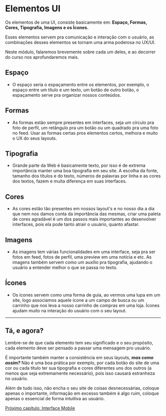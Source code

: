 # Elementos UI

Os elementos de uma UI, consiste basicamente em: **Espaço, Formas, Cores, Tipografia, Imagens e os Ícones.**

Esses elementos servem pra comunicação e interação com o usuário, as combinações desses elementos se tornam uma arma poderosa no UX/UI.

Neste módulo, falaremos brevemente sobre cada um deles, e ao decorrer do curso nos aprofundaremos mais.

## Espaço

- O espaço seria o espaçamento entre os elementos, por exemplo, o espaço entre um título e um texto, um botão de outro botão, o espaçamento serve pra organizar nossos conteúdos.

## Formas

- As formas estão sempre presentes em interfaces, seja um círculo pra foto de perfil, um retângulo pra um botão ou um quadrado pra uma foto no feed. Usar as formas certas pros elementos certos, melhora e muito o UX do seus layouts.

## Tipografia

- Grande parte da Web é basicamente texto, por isso é de extrema importância manter uma boa tipografia em seu site. A escolha da fonte, tamanho dos títulos e do texto, números de palavras por linha e as cores dos textos, fazem e muita diferença em suas interfaces.

## Cores

- As cores estão tão presentes em nossos layout's e no nosso dia a dia que nem nos damos conta da importância das mesmas, criar uma paleta de cores agradável é um dos passos mais importantes ao desenvolver interfaces, pois ela pode tanto atrair o usuário, quanto afastar.

## Imagens

- As imagens tem várias funcionalidades em uma interface, seja pra ser fotos em feed, fotos de perfil, uma preview em uma notícia e etc. As imagens também servem como um auxílio pra tipografia, ajudando o usuário a entender melhor o que se passa no texto.

## Ícones

- Os ícones servem como uma forma de guia, ao vermos uma lupa em um site, logo associamos aquele ícone a um campo de busca ou um carrinho que nos leva a nosso carrinho de compras em uma loja. Ícones ajudam muito na interação do usuário com o seu layout.

---

## Tá, e agora?

Lembre-se de que cada elemento tem seu significado e o seu propósito, cada elemento deve ser pensado a passar uma mensagem pro usuário.

É importante também manter a consistência em seus layouts, ***mas como assim?*** Não é uma boa prática por exemplo, por cada botão do site de uma cor ou cada título ter sua tipografia e cores diferentes uns dos outros (a menos que seja extremamente necessário), pois isso causará estranheza no usuário.

Além de tudo isso, não encha o seu site de coisas desnecessárias, coloque apenas o importante, informação em excesso também é algo ruim, coloque apenas o essencial de forma intuitiva ao usuário.

[Próximo capítulo: Interface Mobile](../04-Interface-Mobile/Interface-Mobile.md)